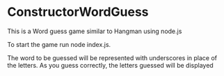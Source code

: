 # ConstructorWordGuess

This is a Word guess game similar to Hangman using node.js

To start the game run node index.js. 

The word to be guessed will be represented with underscores in place of the letters. As you guess correctly, the letters guessed will be displayed
